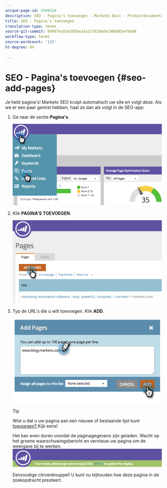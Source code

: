 ```yaml
---
unique-page-id: 2949216
description: SEO - Pagina's toevoegen - Marketo Docs - Productdocumentatie
title: SEO - Pagina's toevoegen
translation-type: tm+mt
source-git-commit: 00887ea53e395bea3a11fd28e0ac98b085ef6ed8
workflow-type: tm+mt
source-wordcount: '115'
ht-degree: 0%

---
```



# SEO - Pagina&#39;s toevoegen {#seo-add-pages}

Je hebt pagina&#39;s! Marketo SEO kruipt automatisch uw site en volgt deze. Als we er een paar gemist hebben, haal ze dan als volgt in de SEO-app:

1. Ga naar de sectie **Pagina&#39;s**.

   ![](assets/image2014-9-18-12-3a55-3a19.png)

1. Klik **PAGINA&#39;S TOEVOEGEN**.

   ![](assets/image2014-9-18-12-3a55-3a53.png)

1. Typ de URL&#39;s die u wilt toevoegen. Klik **ADD**.

   ![](assets/image2014-9-18-12-3a56-3a15.png)

   >[!TIP]
   >
   >Wist u dat u uw pagina aan een nieuwe of bestaande lijst kunt [ toevoegen? ](../../../../product-docs/additional-apps/seo/understanding-seo/seo-managing-lists.md) Kijk eens!

   Het kan even duren voordat de paginagegevens zijn geladen. Wacht op het groene waarschuwingsbericht en vernieuw uw pagina om de weergave bij te werken.
   ![](assets/image2014-9-18-12-3a57-3a10.png)

   Eenvoudige citroenknuppel! U kunt nu bijhouden hoe deze pagina in de zoekopdracht presteert.

